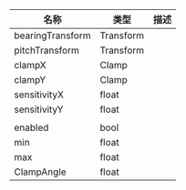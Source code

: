 | 名称 | 类型 | 描述 |
| ----------- | ----------- | ----------- |
| bearingTransform | Transform |  |
| pitchTransform | Transform |  |
| clampX | Clamp |  |
| clampY | Clamp |  |
| sensitivityX | float |  |
| sensitivityY | float |  |
|  |  |  |
| enabled | bool |  |
| min | float |  |
| max | float |  |
| ClampAngle | float |  |
